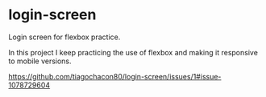 <h1>login-screen</h1>
<p>Login screen for flexbox practice.</p>

<p>In this project I keep practicing the use of flexbox and making it responsive to mobile versions.</p>

https://github.com/tiagochacon80/login-screen/issues/1#issue-1078729604


